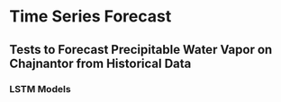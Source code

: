 # Time Series Forecast

## Tests to Forecast Precipitable Water Vapor on Chajnantor from Historical Data

### LSTM Models 